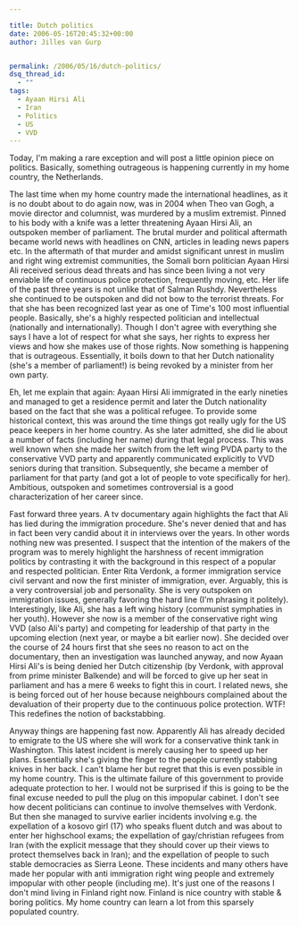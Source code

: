 ```yaml
---

title: Dutch politics
date: 2006-05-16T20:45:32+00:00
author: Jilles van Gurp


permalink: /2006/05/16/dutch-politics/
dsq_thread_id:
  - ""
tags:
  - Ayaan Hirsi Ali
  - Iran
  - Politics
  - US
  - VVD
---
```

Today, I'm making a rare exception and will post a little opinion piece on politics. Basically, something outrageous is happening currently in my home country, the Netherlands.

The last time when my home country made the international headlines, as it is no doubt about to do again now, was in 2004 when Theo van Gogh, a movie director and columnist, was murdered by a muslim extremist. Pinned to his body with a knife was a letter threatening Ayaan Hirsi Ali, an outspoken member of parliament. The brutal murder and political aftermath became world news with headlines on CNN, articles in leading news papers etc. In the aftermath of that murder and amidst significant unrest in muslim and right wing extremist communities,  the Somali born politician Ayaan Hirsi Ali received serious dead threats and has since been living a not very enviable life of continuous police protection, frequently moving, etc. Her life of the past three years is not unlike that of Salman Rushdy. Nevertheless she continued to be outspoken and did not bow to the terrorist threats. For that she has been recognized last year as one of Time's 100 most influential people. Basically, she's a highly respected politician and intellectual (nationally and internationally). Though I don't agree with everything she says I have a lot of respect for what she says, her rights to express her views and how she makes use of those rights.
Now something is happening that is outrageous. Essentially, it boils down to that her Dutch nationality (she's a member of parliament!) is being revoked by a minister from her own party.

Eh, let me explain that again: Ayaan Hirsi Ali immigrated in the early nineties and managed to get a residence permit and later the Dutch nationality based on the fact that she was a political refugee. To provide some historical context, this was around the time things got really ugly for the US peace keepers in her home country. As she later admitted, she did lie about a number of facts (including her name) during that legal process. This was well known when she made her switch from the left wing PVDA party to the conservative VVD party and apparently communicated explicitly to VVD seniors during that transition. Subsequently, she became a member of parliament for that party (and got a lot of people to vote specifically for her). Ambitious, outspoken and sometimes controversial is a good characterization of her career since.

Fast forward three years. A tv documentary again highlights the fact that Ali has lied during the immigration procedure. She's never denied that and has in fact been very candid about it in interviews over the years. In other words nothing new was presented. I suspect that the intention of the makers of the program was to merely highlight the harshness of recent immigration politics by contrasting it with the background in this respect of a popular and respected politician.
Enter Rita Verdonk, a former immigration service civil servant and now the first minister of immigration, ever. Arguably, this is a very controversial job and personality. She is very outspoken on immigration issues, generally favoring the hard line (I'm phrasing it politely). Interestingly, like Ali, she has a left wing history (communist symphaties in her youth). However she now is a member of the conservative right wing VVD (also Ali's party) and competing for leadership of that party in the upcoming election (next year, or maybe a bit earlier now). She decided over the course of 24 hours first that she sees no reason to act on the documentary, then an investigation was launched anyway, and now Ayaan Hirsi Ali's is being denied her Dutch citizenship (by Verdonk, with approval from prime minister Balkende) and will be forced to give up her seat in parliament and has a mere 6 weeks to fight this in court. I related news, she is being forced out of her house because neighbours complained about the devaluation of their property due to the continuous police protection.
WTF! This redefines the notion of backstabbing.

Anyway things are happening fast now. Apparently Ali has already decided to emigrate to the US where she will work for a conservative think tank in Washington. This latest incident is merely causing her to speed up her plans. Essentially she's giving the finger to the people currently stabbing knives in her back. I can't blame her but regret that this is even possible in my home country. This is the ultimate failure of this government to provide adequate protection to her.
I would not be surprised if this is going to be the final excuse needed to pull the plug on this impopular cabinet. I don't see how decent politicians can continue to involve themselves with Verdonk. But then she managed to survive earlier incidents involving e.g. the expellation of a kosovo girl (17) who speaks fluent dutch and was about to enter her highschool exams; the expellation of gay/christian refugees from Iran (with the explicit message that they should cover up their views to protect themselves back in Iran); and the expellation of people to such stable democracies as Sierra Leone. These incidents and many others have made her popular with anti immigration right wing people and extremely impopular with other people (including me).
It's just one of the reasons I don't mind living in Finland right now. Finland is nice country with stable & boring politics. My home country can learn a lot from this sparsely populated country.